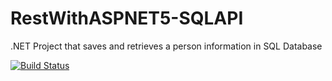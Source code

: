 # RestWithASPNET5-SQLAPI
.NET Project that saves and retrieves a person information in SQL Database

[![Build Status](https://app.travis-ci.com/TaniguchiSantos/RestWithASPNET5-SQLAPI.svg?branch=master)](https://app.travis-ci.com/TaniguchiSantos/RestWithASPNET5-SQLAPI)
